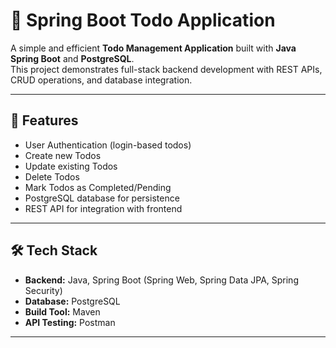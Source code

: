 # 📝 Spring Boot Todo Application  

A simple and efficient **Todo Management Application** built with **Java Spring Boot** and **PostgreSQL**.  
This project demonstrates full-stack backend development with REST APIs, CRUD operations, and database integration.  

---

## 🚀 Features  
- User Authentication (login-based todos)  
- Create new Todos  
- Update existing Todos  
- Delete Todos  
- Mark Todos as Completed/Pending  
- PostgreSQL database for persistence  
- REST API for integration with frontend  

---

## 🛠 Tech Stack  
- **Backend:** Java, Spring Boot (Spring Web, Spring Data JPA, Spring Security)  
- **Database:** PostgreSQL  
- **Build Tool:** Maven
- **API Testing:** Postman 

---

